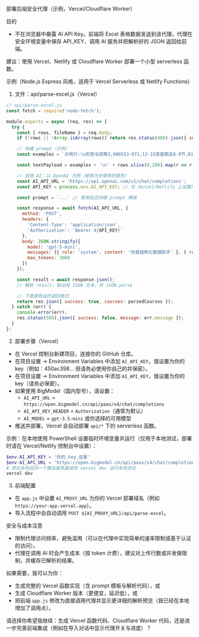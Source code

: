 部署后端安全代理（示例，Vercel/Cloudflare Worker）

目的
- 不在浏览器中暴露 AI API Key。前端将 Excel 表格数据发送到该代理，代理在安全环境变量中保存 API_KEY，调用 AI 服务并把解析好的 JSON 返回给前端。

建议：使用 Vercel、Netlify 或 Cloudflare Worker 部署一个小型 serverless 函数。

示例（Node.js Express 风格，适用于 Vercel Serverless 或 Netlify Functions）

1) 文件：api/parse-excel.js（Vercel）
```js
// api/parse-excel.js
const fetch = require('node-fetch');

module.exports = async (req, res) => {
  try {
    const { rows, fileName } = req.body;
    if (!rows || !Array.isArray(rows)) return res.status(400).json({ success: false, message: '无 rows' });

    // 构建 prompt（示例）
    const examples = `示例行:\n形势与政策3,000553-071,12-15周星期五8-9节,D1147,陈瀚谕\n`;

    const textPayload = examples + '\n' + rows.slice(0,200).map(r => r.join(',')).join('\n');

    // 调用 AI：以 OpenAI 为例（替换为你使用的服务）
    const AI_API_URL = 'https://api.openai.com/v1/chat/completions';
    const API_KEY = process.env.AI_API_KEY; // 在 Vercel/Netlify 上设置环境变量

    const prompt = `...` // 使用前述详细 prompt 模板

    const response = await fetch(AI_API_URL, {
      method: 'POST',
      headers: {
        'Content-Type': 'application/json',
        'Authorization': `Bearer ${API_KEY}`
      },
      body: JSON.stringify({
        model: 'gpt-5-mini',
        messages: [{ role: 'system', content: '你是结构化数据助手' }, { role: 'user', content: prompt }],
        max_tokens: 3000
      })
    });

    const result = await response.json();
    // 解析 result，取出纯 JSON 文本，并 JSON.parse

    // 下面是假设的返回格式
    return res.json({ success: true, courses: parsedCourses });
  } catch (err) {
    console.error(err);
    res.status(500).json({ success: false, message: err.message });
  }
};
```

2) 部署步骤（Vercel）
- 在 Vercel 控制台新建项目，连接你的 GitHub 仓库。
- 在项目设置 -> Environment Variables 中添加 `AI_API_KEY`，值设置为你的 key（例如：450ac398... 但请务必使用你自己的并保密）。
 - 在项目设置 -> Environment Variables 中添加 `AI_API_KEY`，值设置为你的 key（请务必保密）。
 - 如果使用 BigModel（国内型号），请设置：
   - `AI_API_URL` = `https://open.bigmodel.cn/api/paas/v4/chat/completions`
   - `AI_API_KEY_HEADER` = `Authorization`（通常为默认）
   - `AI_MODEL` = `gpt-3.5-mini` 或你选择的可用模型
- 推送并部署，Vercel 会自动部署 `api/*` 下的 serverless 函数。

示例：在本地使用 PowerShell 设置临时环境变量并运行（仅用于本地测试，部署时请在 Vercel/Netlify 控制台中设置）：

```powershell
$env:AI_API_KEY = '你的_key_这里'
$env:AI_API_URL = 'https://open.bigmodel.cn/api/paas/v4/chat/completions'
# 然后本地启动一个静态服务器或用 vercel dev 运行本地测试
vercel dev
```

3) 前端配置
- 在 `app.js` 中设置 `AI_PROXY_URL` 为你的 Vercel 部署域名（例如 `https://your-app.vercel.app`）。
- 导入流程中会自动调用 `POST ${AI_PROXY_URL}/api/parse-excel`。

安全与成本注意
- 限制代理访问频率，避免滥用（可以在代理中实现简单的速率限制或基于认证的访问）。
- 代理在调用 AI 时会产生成本（按 token 计费），建议对上传行数或并发做限制，并缓存已解析的结果。

如果需要，我可以为你：
- 生成完整的 Vercel 函数实现（含 prompt 模板与解析代码），或
- 生成 Cloudflare Worker 版本（更便宜，延迟低），或
- 把前端 `app.js` 修改为直接调用代理并显示更详细的解析预览（我已经在本地增加了调用点）。

请选择你希望我继续：生成 Vercel 函数代码、Cloudflare Worker 代码，还是进一步完善前端集成（例如在导入对话中显示代理开关与进度）？
